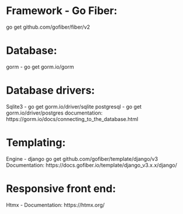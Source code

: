 <h1>Framework - Go Fiber:</h1>
go get github.com/gofiber/fiber/v2

<h1>Database:</h1>
gorm - go get gorm.io/gorm

<h1>Database drivers:</h1>
Sqlite3 - go get gorm.io/driver/sqlite
postgresql - go get gorm.io/driver/postgres
documentation: https://gorm.io/docs/connecting_to_the_database.html

<h1>Templating:</h1>
Engine - django
go get github.com/gofiber/template/django/v3
Documentation: https://docs.gofiber.io/template/django_v3.x.x/django/

<h1>Responsive front end:</h1>
Htmx - <script src="https://unpkg.com/htmx.org@1.9.5"></script>
Documentation: https://htmx.org/

<h1></h1>
